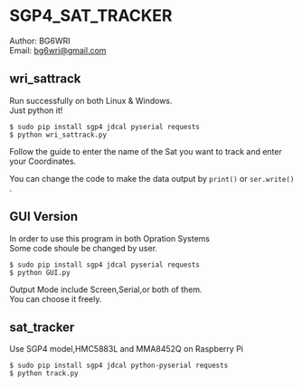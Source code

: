 # SGP4_SAT_TRACKER
Author: BG6WRI  
Email: <bg6wri@gmail.com>  

## wri_sattrack
Run successfully on both Linux & Windows.  
Just python it!  

```
$ sudo pip install sgp4 jdcal pyserial requests  
$ python wri_sattrack.py  
```
Follow the guide to enter the name of the Sat you want to track and enter your Coordinates.  

You can change the code to make the data output by `print()` or `ser.write()` .

## GUI Version
In order to use this program in both Opration Systems  
Some code shoule be changed by user.
```
$ sudo pip install sgp4 jdcal pyserial requests  
$ python GUI.py  
```
Output Mode include Screen,Serial,or both of them.  
You can choose it freely. 

## sat_tracker
Use SGP4 model,HMC5883L and MMA8452Q on Raspberry Pi  
```
$ sudo pip install sgp4 jdcal python-pyserial requests  
$ python track.py
```